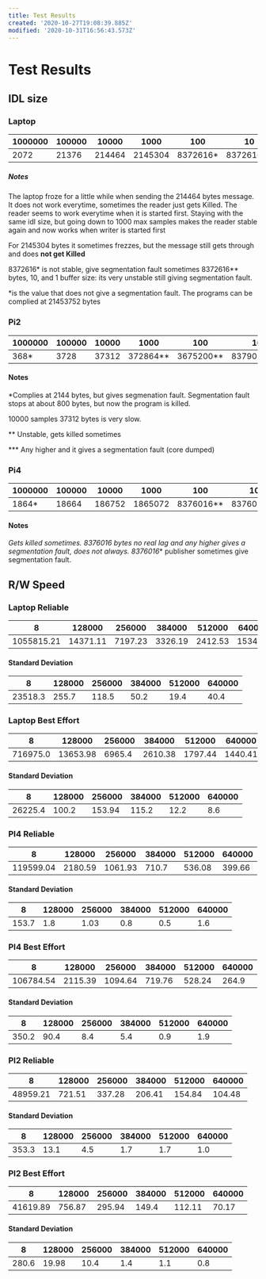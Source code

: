 ```yaml
---
title: Test Results
created: '2020-10-27T19:08:39.885Z'
modified: '2020-10-31T16:56:43.573Z'
---
```


# Test Results

## IDL size
### Laptop
| 1000000 | 100000 | 10000 | 1000 | 100 | 10 | 1 |
| ------- | ------ | ----- | ---- | --- | -- | - |
| 2072    | 21376  | 214464 | 2145304 | 8372616* | 8372616** | 8372616** |


##### Notes
The laptop froze for a little while when sending the 214464 bytes message. It does not work everytime, sometimes the reader just gets Killed. The reader seems to work everytime when it is started first.
Staying with the same idl size, but going down to 1000 max samples makes the reader stable again and now works when writer is started first

For 2145304 bytes it sometimes frezzes, but the message still gets through and does **not get Killed**

8372616* is not stable, give segmentation fault sometimes
8372616** bytes, 10, and 1 buffer size: its very unstable still giving segmentation fault.

*is the value that does not give a segmentation fault. The programs can be complied at 21453752 bytes

### Pi2
| 1000000 | 100000 | 10000 | 1000 | 100 | 10 | 1 |
| ------- | ------ | ----- | ---- | --- | -- | - |
| 368* | 3728 | 37312 | 372864** | 3675200** | 8379072*** | 8379072*** |

#### Notes
*Complies at 2144 bytes, but gives segmenation fault. Segmentation fault stops at about 800 bytes, but now the program is killed.

10000 samples 37312 bytes is very slow.

** Unstable, gets killed sometimes

*** Any higher and it gives a segmentation fault (core dumped)

### Pi4
| 1000000 | 100000 | 10000 | 1000 | 100 | 10 | 1 |
| ------- | ------ | ----- | ---- | --- | -- | - |
| 1864*  | 18664 | 186752 | 1865072 | 8376016** | 8376016** | 8376016** |

#### Notes
*Gets killed sometimes.
8376016 bytes no real lag and any higher gives a segmentation fault, does not always.
8376016** publisher sometimes give segmentation fault.

## R/W Speed

### Laptop Reliable
| 8 | 128000 | 256000 | 384000 | 512000 | 640000 |
| - | -- | --- | ---- | ----- | ------ |
| 1055815.21 | 14371.11 | 7197.23 | 3326.19 | 2412.53 | 1534.12 |
#### Standard Deviation
| 8 | 128000 | 256000 | 384000 | 512000 | 640000 |
| - | -- | --- | ---- | ----- | ------ |
| 23518.3 | 255.7 | 118.5 | 50.2 | 19.4 | 40.4 |


### Laptop Best Effort
| 8 | 128000 | 256000 | 384000 | 512000 | 640000 |
| - | -- | --- | ---- | ----- | ------ |
| 716975.0 | 13653.98 | 6965.4 | 2610.38 | 1797.44 | 1440.41 |
#### Standard Deviation
| 8 | 128000 | 256000 | 384000 | 512000 | 640000 |
| - | -- | --- | ---- | ----- | ------ |
| 26225.4 | 100.2 | 153.94 | 115.2 | 12.2 | 8.6 |


### PI4 Reliable
| 8 | 128000 | 256000 | 384000 | 512000 | 640000 |
| - | -- | --- | ---- | ----- | ------ |
| 119599.04 | 2180.59 | 1061.93 | 710.7 | 536.08 | 399.66 |
#### Standard Deviation
| 8 | 128000 | 256000 | 384000 | 512000 | 640000 |
| - | -- | --- | ---- | ----- | ------ |
| 153.7 | 1.8 | 1.03 | 0.8 | 0.5 | 1.6 |


### PI4 Best Effort
| 8 | 128000 | 256000 | 384000 | 512000 | 640000 |
| - | -- | --- | ---- | ----- | ------ |
| 106784.54 | 2115.39 | 1094.64 | 719.76 | 528.24 | 264.9 |
#### Standard Deviation
| 8 | 128000 | 256000 | 384000 | 512000 | 640000 |
| - | -- | --- | ---- | ----- | ------ |
| 350.2 | 90.4 | 8.4 | 5.4 | 0.9 | 1.9 |


### PI2 Reliable
| 8 | 128000 | 256000 | 384000 | 512000 | 640000 |
| - | -- | --- | ---- | ----- | ------ |
| 48959.21 | 721.51 | 337.28 | 206.41 | 154.84 | 104.48 |
#### Standard Deviation
| 8 | 128000 | 256000 | 384000 | 512000 | 640000 |
| - | -- | --- | ---- | ----- | ------ |
| 353.3 | 13.1 | 4.5 | 1.7 | 1.7 | 1.0 |


### PI2 Best Effort
| 8 | 128000 | 256000 | 384000 | 512000 | 640000 |
| - | -- | --- | ---- | ----- | ------ |
| 41619.89 | 756.87 | 295.94 | 149.4 | 112.11 | 70.17 |
#### Standard Deviation
| 8 | 128000 | 256000 | 384000 | 512000 | 640000 |
| - | -- | --- | ---- | ----- | ------ |
| 280.6 | 19.98 | 10.4 | 1.4 | 1.1 | 0.8 |
